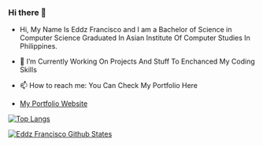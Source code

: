 ### Hi there 👋

- Hi, My Name Is Eddz Francisco and I am a Bachelor of Science in Computer Science Graduated In Asian Institute Of Computer Studies In Philippines.

- 🔭 I’m Currently Working On Projects And Stuff To Enchanced My Coding Skills

- 📫 How to reach me: You Can Check My Portfolio Here 
- [My Portfolio Website](https://eddz123.github.io/Myportfolio/)

[![Top Langs](https://github-readme-stats.vercel.app/api/top-langs/?username=Eddz123&layout=compact)](https://github.com/Eddz123/github-readme-stats)

[![Eddz Francisco Github States](https://github-readme-stats.vercel.app/api?username=Eddz123&show_icons=true&theme=dracula)](https://github.com/Eddz123/github-readme-stats)




<!--
**Eddz123/Eddz123** is a ✨ _special_ ✨ repository because its `README.md` (this file) appears on your GitHub profile.
<!-- 
Here are some ideas to get you started:

- 🔭 I’m currently working on ...
- 🌱 I’m currently learning ...
- 👯 I’m looking to collaborate on ...
- 🤔 I’m looking for help with ...
- 💬 Ask me about ...
- 📫 How to reach me: ...
- 😄 Pronouns: ...
- ⚡ Fun fact: ...
--> 
